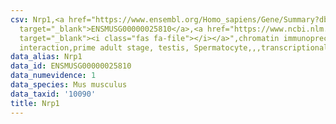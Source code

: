 ```yaml
---
csv: Nrp1,<a href="https://www.ensembl.org/Homo_sapiens/Gene/Summary?db=core;g=ENSMUSG00000025810"
  target="_blank">ENSMUSG00000025810</a>,<a href="https://www.ncbi.nlm.nih.gov/pubmed/25450459"
  target="_blank"><i class="fas fa-file"></i></a>",chromatin immunoprecipitation assay,direct
  interaction,prime adult stage, testis, Spermatocyte,,,transcriptional regulation,
data_alias: Nrp1
data_id: ENSMUSG00000025810
data_numevidence: 1
data_species: Mus musculus
data_taxid: '10090'
title: Nrp1
---
```

